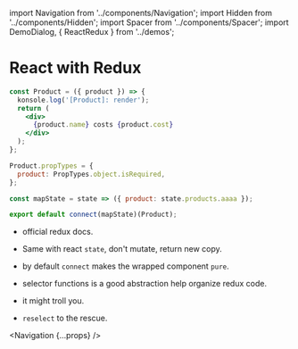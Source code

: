 import Navigation from '../components/Navigation';
import Hidden from '../components/Hidden';
import Spacer from '../components/Spacer';
import DemoDialog, { ReactRedux } from '../demos';

# React with Redux

```jsx
const Product = ({ product }) => {
  konsole.log('[Product]: render');
  return (
    <div>
      {product.name} costs {product.cost}
    </div>
  );
};

Product.propTypes = {
  product: PropTypes.object.isRequired,
};

const mapState = state => ({ product: state.products.aaaa });

export default connect(mapState)(Product);
```

<Spacer />

<DemoDialog>
  <ReactRedux />
</DemoDialog>

<Hidden>

- official redux docs.
- Same with react `state`, don't mutate, return new copy.
- by default `connect` makes the wrapped component `pure`.

- selector functions is a good abstraction help organize redux code.
- it might troll you.
- `reselect` to the rescue.

</Hidden>

<Navigation {...props} />
